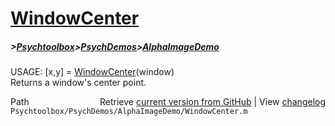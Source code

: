 # [WindowCenter](WindowCenter)
##### >[Psychtoolbox](Psychtoolbox)>[PsychDemos](PsychDemos)>[AlphaImageDemo](AlphaImageDemo)

USAGE: [x,y] = [WindowCenter](WindowCenter)(window)  
Returns a window's center point.  




<div class="code_header" style="text-align:right;">
  <span style="float:left;">Path&nbsp;&nbsp;</span> <span class="counter">Retrieve <a href=
  "https://raw.github.com/Psychtoolbox-3/Psychtoolbox-3/beta/Psychtoolbox/PsychDemos/AlphaImageDemo/WindowCenter.m">current version from GitHub</a> | View <a href=
  "https://github.com/Psychtoolbox-3/Psychtoolbox-3/commits/beta/Psychtoolbox/PsychDemos/AlphaImageDemo/WindowCenter.m">changelog</a></span>
</div>
<div class="code">
  <code>Psychtoolbox/PsychDemos/AlphaImageDemo/WindowCenter.m</code>
</div>

